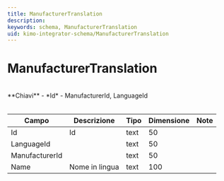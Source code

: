 ```yaml
---
title: ManufacturerTranslation
description:
keywords: schema, ManufacturerTranslation
uid: kimo-integrator-schema/ManufacturerTranslation
---
```


# ManufacturerTranslation

<br>
**Chiavi**
- *Id*
- ManufacturerId, LanguageId
<br><br>

| Campo | Descrizione | Tipo | Dimensione | Note |
| --- | --- | --- | --- | --- |
| Id | Id | text | 50 |  |
| LanguageId |  | text | 50 |  |
| ManufacturerId |  | text | 50 |  |
| Name | Nome in lingua  | text | 100 |  |


